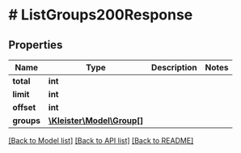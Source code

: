 # # ListGroups200Response

## Properties

Name | Type | Description | Notes
------------ | ------------- | ------------- | -------------
**total** | **int** |  |
**limit** | **int** |  |
**offset** | **int** |  |
**groups** | [**\Kleister\Model\Group[]**](Group.md) |  |

[[Back to Model list]](../../README.md#models) [[Back to API list]](../../README.md#endpoints) [[Back to README]](../../README.md)
